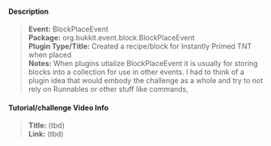 #### Description
> **Event:** BlockPlaceEvent  
> **Package:** org.bukkit.event.block.BlockPlaceEvent  
> **Plugin Type/Title:** Created a recipe/block for Instantly Primed TNT when placed  
> **Notes:** When plugins utialize BlockPlaceEvent it is usually for storing blocks into a collection for use in other events. I had to think of a plugin idea that would embody the challenge as a whole and try to not rely on Runnables or other stuff like commands, 

#### Tutorial/challenge Video Info

> **Title:** (tbd)  
> **Link:** (tbd)  
